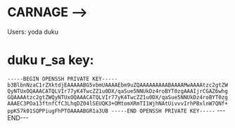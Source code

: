 # CARNAGE -->
Users:
yoda
duku

# duku r_sa key:
``
-----BEGIN OPENSSH PRIVATE KEY-----
b3BlbnNzaC1rZXktdjEAAAAABG5vbmUAAAAEbm9uZQAAAAAAAAABAAAAMwAAAAtzc2gtZW
QyNTUxOQAAACATQLVIr77yK4TwcZZ1u0DX/qaSue5NNUkDz4roBYT0zgAAAIjrCGAZ6whg
GQAAAAtzc2gtZWQyNTUxOQAAACATQLVIr77yK4TwcZZ1u0DX/qaSue5NNUkDz4roBYT0zg
AAAEC3POa13ftnfCfC3LhqDZ04lSEUQK3+OMtomXRmTI1WjhNAtUivvvIrhPBxlnW7QNf+
ppK57k01SQPPiugFhPTOAAAABGR1a3UB
-----END OPENSSH PRIVATE KEY-----
``
---END---
